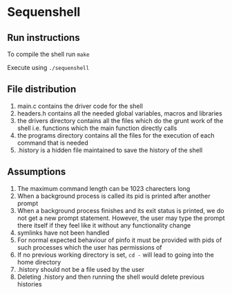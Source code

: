 # Sequenshell

## Run instructions

To compile the shell run `make`

Execute using `./sequenshell`

## File distribution

1. main.c contains the driver code for the shell
2. headers.h contains all the needed global variables, macros and libraries
3. the drivers directory contains all the files which do the grunt work of the shell i.e. functions which the main function directly calls
4. the programs directory contains all the files for the execution of each command that is needed
5. .history is a hidden file maintained to save the history of the shell

## Assumptions

1. The maximum command length can be 1023 charecters long
3. When a background process is called its pid is printed after another prompt
4. When a background process finishes and its exit status is printed, we do not get a new prompt statement. However, the user may type the prompt there itself if they feel like it without any functionality change
5. symlinks have not been handled
6. For normal expected behaviour of pinfo it must be provided with pids of such processes which the user has permissions of
7. If no previous working directory is set, `cd -` will lead to going into the home directory
8. .history should not be a file used by the user
9. Deleting .history and then running the shell would delete previous histories